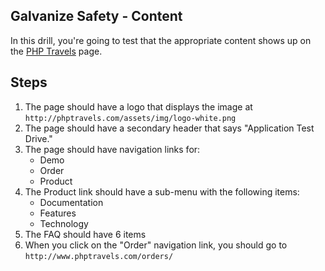 ## Galvanize Safety - Content

In this drill, you're going to test that the appropriate content shows up on the [PHP Travels](http://phptravels.com/demo/) page.

## Steps

1. The page should have a logo that displays the image at `http://phptravels.com/assets/img/logo-white.png`
1. The page should have a secondary header that says "Application Test Drive."
1. The page should have navigation links for:
    * Demo
    * Order
    * Product
1. The Product link should have a sub-menu with the following items:
    * Documentation
    * Features
    * Technology
1. The FAQ should have 6 items
1. When you click on the "Order" navigation link, you should go to `http://www.phptravels.com/orders/`

